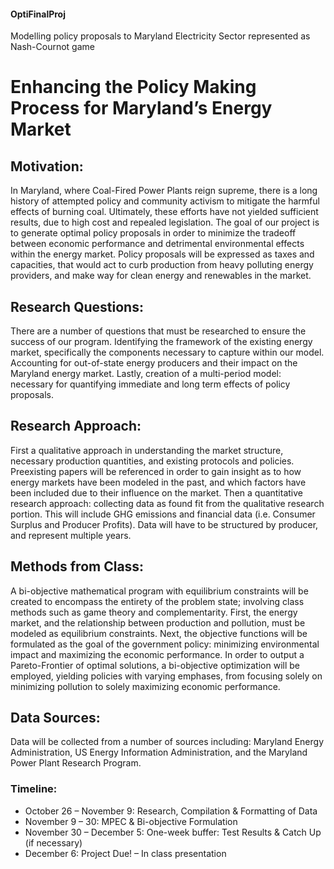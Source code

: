 #### OptiFinalProj
Modelling policy proposals to Maryland Electricity Sector represented as Nash-Cournot game


# Enhancing the Policy Making Process for Maryland’s Energy Market

## Motivation:
In Maryland, where Coal-Fired Power Plants reign supreme, there is a long history of attempted policy and community activism to mitigate the harmful effects of burning coal. Ultimately, these efforts have not yielded sufficient results, due to high cost and repealed legislation. The goal of our project is to generate optimal policy proposals in order to minimize the tradeoff between economic performance and detrimental environmental effects within the energy market. Policy proposals will be expressed as taxes and capacities, that would act to curb production from heavy polluting energy providers, and make way for clean energy and renewables in the market.

## Research Questions:
There are a number of questions that must be researched to ensure the success of our program. Identifying the framework of the existing energy market, specifically the components necessary to capture within our model. Accounting for out-of-state energy producers and their impact on the Maryland energy market. Lastly, creation of a multi-period model: necessary for quantifying immediate and long term effects of policy proposals.

## Research Approach:
First a qualitative approach in understanding the market structure, necessary production quantities, and existing protocols and policies. Preexisting papers will be referenced in order to gain insight as to how energy markets have been modeled in the past, and which factors have been included due to their influence on the market. Then a quantitative research approach: collecting data as found fit from the qualitative research portion. This will include GHG emissions and financial data (i.e. Consumer Surplus and Producer Profits). Data will have to be structured by producer, and represent multiple years. 

## Methods from Class: 
A bi-objective mathematical program with equilibrium constraints will be created to encompass the entirety of the problem state; involving class methods such as game theory and complementarity. First, the energy market, and the relationship between production and pollution, must be modeled as equilibrium constraints. Next, the objective functions will be formulated as the goal of the government policy: minimizing environmental impact and maximizing the economic performance. In order to output a Pareto-Frontier of optimal solutions, a bi-objective optimization will be employed, yielding policies with varying emphases, from focusing solely on minimizing pollution to solely maximizing economic performance.

## Data Sources:
Data will be collected from a number of sources including: Maryland Energy Administration, US Energy Information Administration, and the Maryland Power Plant Research Program. 

### Timeline:
* October 26 – November 9: 	Research, Compilation & Formatting of Data
* November 9 – 30:  		MPEC & Bi-objective Formulation
* November 30 – December 5:	One-week buffer: Test Results & Catch Up (if necessary)
* December 6: 			Project Due! – In class presentation

